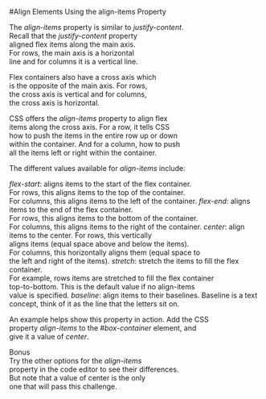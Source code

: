 ﻿#Align Elements Using the align-items Property

The *align-items* property is similar to *justify-content*.    
Recall that the *justify-content* property   
aligned flex items along the main axis.  
For rows, the main axis is a horizontal   
line and for columns it is a vertical line.  

Flex containers also have a cross axis which  
is the opposite of the main axis. For rows,  
the cross axis is vertical and for columns,  
the cross axis is horizontal.  

CSS offers the *align-items* property to align flex  
items along the cross axis. For a row, it tells CSS  
how to push the items in the entire row up or down  
within the container. And for a column, how to push  
all the items left or right within the container.  

The different values available for *align-items* include:  

*flex-start*: aligns items to the start of the flex container.  
For rows, this aligns items to the top of the container.  
For columns, this aligns items to the left of the container. 
*flex-end*: aligns items to the end of the flex container.  
For rows, this aligns items to the bottom of the container.  
For columns, this aligns items to the right of the container.
*center*: align items to the center. For rows, this vertically  
aligns items (equal space above and below the items).  
For columns, this horizontally aligns them (equal space to   
the left and right of the items).
*stretch*: stretch the items to fill the flex container.  
For example, rows items are stretched to fill the flex container  
top-to-bottom. This is the default value if no align-items   
value is specified.
*baseline*: align items to their baselines. Baseline is a text  
concept, think of it as the line that the letters sit on.  

An example helps show this property in action. Add the CSS  
property *align-items* to the *#box-container* element, and   
give it a value of *center*.  

Bonus  
Try the other options for the *align-items*  
property in the code editor to see their differences.  
But note that a value of center is the only  
one that will pass this challenge.  

